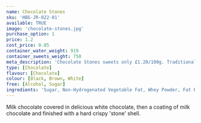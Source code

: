 ```yaml
---
name: Chocolate Stones
sku: 'HBG-JR-022-01'
available: TRUE
image: 'chocolate-stones.jpg'
purchase_option: 1
price: 1.2
cost_price: 0.85
container_water_weight: 919
container_sweets_weight: 750
meta_description: 'Chocolate Stones sweets only £1.20/100g. Traditional sweets and more at Humbugs Confectionery Store. Specialists in satisfying your sweet tooth!'
type: [Chocolate]
flavour: [Chocolate]
colour: [Black, Brown, White]
free: [Alcohol, Sugar]
ingredients: 'Sugar, Non-Hydrogenated Vegetable Fat, Whey Powder, Fat Reduced Cocoa Powder, Soya Lecithin, Flavouring, Modified Maize Starch, Colour: E153; E171; E172, Glazing Agents'
---
```

Milk chocolate covered in delicious white chocolate, then a coating of milk chocolate and finished with a hard crispy 'stone' shell.